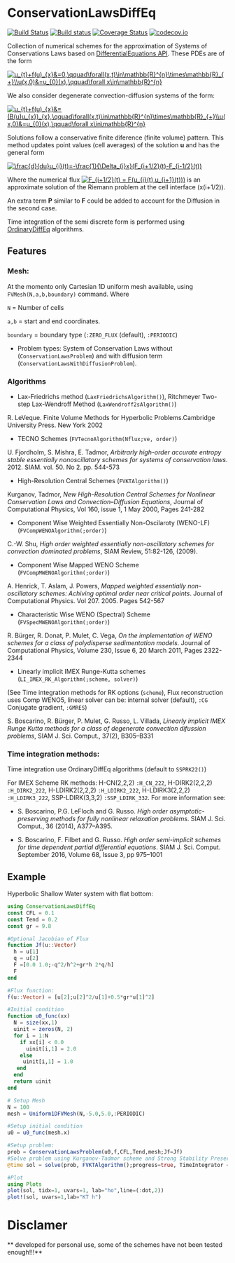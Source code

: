 # ConservationLawsDiffEq

[![Build Status](https://travis-ci.org/Paulms/ConservationLawsDiffEq.jl.svg?branch=master)](https://travis-ci.org/Paulms/ConservationLawsDiffEq.jl) 
[![Build status](https://ci.appveyor.com/api/projects/status/3x0qjeud3viejfn0?svg=true)](https://ci.appveyor.com/project/Paulms/conservationlawsdiffeq-jl)
[![Coverage Status](https://coveralls.io/repos/Paulms/ConservationLawsDiffEq.jl/badge.svg?branch=master&service=github)](https://coveralls.io/github/Paulms/ConservationLawsDiffEq.jl?branch=master)
[![codecov.io](http://codecov.io/github/Paulms/ConservationLawsDiffEq.jl/coverage.svg?branch=master)](http://codecov.io/github/Paulms/ConservationLawsDiffEq.jl?branch=master)

Collection of numerical schemes for the approximation of Systems of Conservations Laws based on [DifferentialEquations API](http://docs.juliadiffeq.org/latest/).
These PDEs are of the form

<a href="https://www.codecogs.com/eqnedit.php?latex=u_{t}&plus;f(u)_{x}&=0,\qquad\forall(x,t)\in\mathbb{R}^{n}\times\mathbb{R}_{&plus;}\\u(x,0)&=u_{0}(x),\qquad\forall&space;x\in\mathbb{R}^{n}" target="_blank"><img src="https://latex.codecogs.com/gif.latex?u_{t}&plus;f(u)_{x}&=0,\qquad\forall(x,t)\in\mathbb{R}^{n}\times\mathbb{R}_{&plus;}\\u(x,0)&=u_{0}(x),\qquad\forall&space;x\in\mathbb{R}^{n}" title="u_{t}+f(u)_{x}&=0,\qquad\forall(x,t)\in\mathbb{R}^{n}\times\mathbb{R}_{+}\\u(x,0)&=u_{0}(x),\qquad\forall x\in\mathbb{R}^{n}" /></a>

We also consider degenerate convection-diffusion systems of the form:

<a href="https://www.codecogs.com/eqnedit.php?latex=u_{t}&plus;f(u)_{x}&=(B(u)u_{x})_{x},\qquad\forall(x,t)\in\mathbb{R}^{n}\times\mathbb{R}_{&plus;}\\u(x,0)&=u_{0}(x),\qquad\forall&space;x\in\mathbb{R}^{n}" target="_blank"><img src="https://latex.codecogs.com/gif.latex?u_{t}&plus;f(u)_{x}&=(B(u)u_{x})_{x},\qquad\forall(x,t)\in\mathbb{R}^{n}\times\mathbb{R}_{&plus;}\\u(x,0)&=u_{0}(x),\qquad\forall&space;x\in\mathbb{R}^{n}" title="u_{t}+f(u)_{x}&=(B(u)u_{x})_{x},\qquad\forall(x,t)\in\mathbb{R}^{n}\times\mathbb{R}_{+}\\u(x,0)&=u_{0}(x),\qquad\forall x\in\mathbb{R}^{n}" /></a>

Solutions follow a conservative finite diference (finite volume) pattern. This method updates point values (cell averages) of the solution **u** and has the general form

<a href="https://www.codecogs.com/eqnedit.php?latex=\frac{d}{du}u_{i}(t)=-\frac{1}{\Delta_{i}x}(F_{i&plus;1/2}(t)-F_{i-1/2}(t))" target="_blank"><img src="https://latex.codecogs.com/gif.latex?\frac{d}{du}u_{i}(t)=-\frac{1}{\Delta_{i}x}(F_{i&plus;1/2}(t)-F_{i-1/2}(t))" title="\frac{d}{du}u_{i}(t)=-\frac{1}{\Delta_{i}x}(F_{i+1/2}(t)-F_{i-1/2}(t))" /></a>

Where the numerical flux <a href="https://www.codecogs.com/eqnedit.php?latex=F_{i&plus;1/2}(t)&space;=&space;F(u_{i}(t),u_{i&plus;1}(t)))" target="_blank"><img src="https://latex.codecogs.com/gif.latex?F_{i&plus;1/2}(t)&space;=&space;F(u_{i}(t),u_{i&plus;1}(t)))" title="F_{i+1/2}(t) = F(u_{i}(t),u_{i+1}(t)))" /></a> is an approximate solution of the Riemann problem at the cell interface (x(i+1/2)).

An extra term **P** similar to **F** could be added to account for the Diffusion in the second case.

Time integration of the semi discrete form is performed using [OrdinaryDiffEq](https://github.com/JuliaDiffEq/OrdinaryDiffEq.jl) algorithms.

## Features
### Mesh:
At the momento only Cartesian 1D uniform mesh available, using `FVMesh(N,a,b,boundary)` command. Where

`N` = Number of cells

`a,b` = start and end coordinates.

`boundary` = boundary type (`:ZERO_FLUX` (default), `:PERIODIC`)

* Problem types: System of Conservation Laws without (`ConservationLawsProblem`) and with diffusion term (`ConservationLawsWithDiffusionProblem`).

### Algorithms

* Lax-Friedrichs method (`LaxFriedrichsAlgorithm()`), Ritchmeyer Two-step Lax-Wendroff Method (`LaxWendroff2sAlgorithm()`)

R. LeVeque. Finite Volume Methods for Hyperbolic Problems.Cambridge University Press. New York 2002

* TECNO Schemes (`FVTecnoAlgorithm(Nflux;ve, order)`)

U. Fjordholm, S. Mishra, E. Tadmor, *Arbitrarly high-order accurate entropy stable essentially nonoscillatory schemes for systems of conservation laws*. 2012. SIAM. vol. 50. No 2. pp. 544-573

* High-Resolution Central Schemes (`FVKTAlgorithm()`)

Kurganov, Tadmor, *New High-Resolution Central Schemes for Nonlinear Conservation Laws and Convection–Diffusion Equations*, Journal of Computational Physics, Vol 160, issue 1, 1 May 2000, Pages 241-282

* Component Wise Weighted Essentially Non-Oscilaroty (WENO-LF) (`FVCompWENOAlgorithm(;order)`)

C.-W. Shu, *High order weighted essentially non-oscillatory schemes for convection dominated problems*, SIAM Review, 51:82-126, (2009).

* Component Wise Mapped WENO Scheme (`FVCompMWENOAlgorithm(;order)`)

A. Henrick, T. Aslam, J. Powers, *Mapped weighted essentially non-oscillatory schemes: Achiving optimal order near critical points*. Journal of Computational Physics. Vol 207. 2005. Pages 542-567

* Characteristic Wise WENO (Spectral) Scheme (`FVSpecMWENOAlgorithm(;order)`)

R. Bürger, R. Donat, P. Mulet, C. Vega, *On the implementation of WENO schemes for a class of polydisperse sedimentation models*. Journal of Computational Physics, Volume 230, Issue 6, 20 March 2011, Pages 2322-2344

* Linearly implicit IMEX Runge-Kutta schemes (`LI_IMEX_RK_Algorithm(;scheme, solver)`)

(See Time integration methods for RK options (`scheme`), Flux reconstruction uses Comp WENO5, linear solver can be: internal solver (default), `:CG` Conjugate gradient, `:GMRES`)

S. Boscarino, R. Bürger, P. Mulet, G. Russo, L. Villada, *Linearly implicit IMEX Runge Kutta methods for a class of degenerate convection difussion problems*, SIAM J. Sci. Comput., 37(2), B305–B331

### Time integration methods:

Time integration use OrdinaryDiffEq algorithms (default to `SSPRK22()`)

For IMEX Scheme RK methods: H-CN(2,2,2) `:H_CN_222`, H-DIRK2(2,2,2) `:H_DIRK2_222`, H-LDIRK2(2,2,2) `:H_LDIRK2_222`, H-LDIRK3(2,2,2) `:H_LDIRK3_222`, SSP-LDIRK(3,3,2) `:SSP_LDIRK_332`. For more information see:

* S. Boscarino, P.G. LeFloch and G. Russo. *High order asymptotic-preserving methods for fully nonlinear relaxation problems*. SIAM J. Sci. Comput., 36 (2014), A377–A395.

* S. Boscarino, F. Filbet and G. Russo. *High order semi-implicit schemes for time dependent partial differential equations*. SIAM J. Sci. Comput. September 2016, Volume 68, Issue 3, pp 975–1001

## Example
Hyperbolic Shallow Water system with flat bottom:

```julia
using ConservationLawsDiffEq
const CFL = 0.1
const Tend = 0.2
const gr = 9.8

#Optional Jacobian of Flux
function Jf(u::Vector)
  h = u[1]
  q = u[2]
  F =[0.0 1.0;-q^2/h^2+gr*h 2*q/h]
  F
end

#Flux function:
f(u::Vector) = [u[2];u[2]^2/u[1]+0.5*gr*u[1]^2]

#Initial condition
function u0_func(xx)
  N = size(xx,1)
  uinit = zeros(N, 2)
  for i = 1:N
    if xx[i] < 0.0
      uinit[i,1] = 2.0
    else
     uinit[i,1] = 1.0
   end
  end
  return uinit
end

# Setup Mesh
N = 100
mesh = Uniform1DFVMesh(N,-5.0,5.0,:PERIODIC)

#Setup initial condition
u0 = u0_func(mesh.x)

#Setup problem:
prob = ConservationLawsProblem(u0,f,CFL,Tend,mesh;Jf=Jf)
#Solve problem using Kurganov-Tadmor scheme and Strong Stability Preserving RK33
@time sol = solve(prob, FVKTAlgorithm();progress=true, TimeIntegrator = SSPRK33())

#Plot
using Plots
plot(sol, tidx=1, uvars=1, lab="ho",line=(:dot,2))
plot!(sol, uvars=1,lab="KT h")
```

# Disclamer
** developed for personal use, some of the schemes have not been tested enough!!!**
